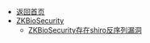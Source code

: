 - [返回首页](/)
- [ZKBioSecurity](ZKBioSecurity/)
  - [ZKBioSecurity存在shiro反序列漏洞](ZKBioSecurity/ZKBioSecurity存在shiro反序列漏洞.md)
